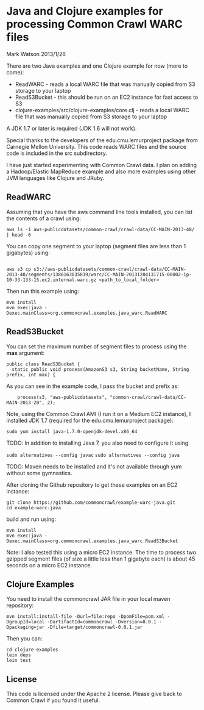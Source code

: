 # Java and Clojure examples for processing Common Crawl WARC files

Mark Watson 2013/1/26

There are two Java examples and one Clojure example for now (more to come):

- ReadWARC - reads a local WARC file that was manually copied from S3 storage to your laptop
- ReadS3Bucket - this should be run on an EC2 instance for fast access to S3
- clojure-examples/src/clojure-examples/core.clj - reads a local WARC file that was manually copied from S3 storage to your laptop

A JDK 1.7 or later is required (JDK 1.6 will not work).

Special thanks to the developers of the edu.cmu.lemurproject package from Carnegie Mellon University. This code
reads WARC files and the source code is included in the src subdirectory.

I have just started experimenting with Common Crawl data. I plan on adding a Hadoop/Elastic MapReduce example
and also more examples using other JVM languages like Clojure and JRuby.

## ReadWARC

Assuming that you have the aws command line tools installed, you can list the contents of a crawl using:

````````
aws ls -1 aws-publicdatasets/common-crawl/crawl-data/CC-MAIN-2013-48/  | head -6
````````

You can copy one segment to your laptop (segment files are less than 1 gigabytes) using:

````````

aws s3 cp s3://aws-publicdatasets/common-crawl/crawl-data/CC-MAIN-2013-48/segments/1386163035819/warc/CC-MAIN-20131204131715-00002-ip-10-33-133-15.ec2.internal.warc.gz <path_to_local_folder>
````````

Then run this example using:

````````
mvn install
mvn exec:java -Dexec.mainClass=org.commoncrawl.examples.java_warc.ReadWARC
````````


## ReadS3Bucket

You can set the maximum number of segment files to process using the **max** argument:

````````
public class ReadS3Bucket {
  static public void process(AmazonS3 s3, String bucketName, String prefix, int max) {
````````

As you can see in the example code, I pass the bucket and prefix as:

````````
    process(s3, "aws-publicdatasets", "common-crawl/crawl-data/CC-MAIN-2013-20", 2);
````````

Note, using the Common Crawl AMI (I run it on a Medium EC2 instance), I installed JDK 1.7 (required for
the edu.cmu.lemurproject package):

````````
sudo yum install java-1.7.0-openjdk-devel.x86_64
````````

TODO: In addition to installing Java 7, you also need to configure it 
using 

`sudo alternatives --config javac`
`sudo alternatives --config java`

TODO: Maven needs to be installed and it's not available through yum 
without some gymnastics.

After cloning the Github repository to get these examples on an EC2 instance:


```
git clone https://github.com/commoncrawl/example-warc-java.git
cd example-warc-java
```

build and run using:

````````
mvn install
mvn exec:java -Dexec.mainClass=org.commoncrawl.examples.java_warc.ReadS3Bucket
````````

Note: I also tested this using a micro EC2 instance. The time to process two gzipped segment files
(of size a little less than 1 gigabyte each) is about 45 seconds on a micro EC2 instance.

## Clojure Examples

You need to install the commoncrawl JAR file in your local maven repository:

````````
mvn install:install-file -Durl=file:repo -DpomFile=pom.xml -DgroupId=local -DartifactId=commoncrawl -Dversion=0.0.1 -Dpackaging=jar -Dfile=target/commoncrawl-0.0.1.jar
````````

Then  you can:

````````
cd clojure-examples
lein deps
lein test
````````

## License 

This code is licensed under the Apache 2 license.  Please give back to
Common Crawl if you found it useful.


